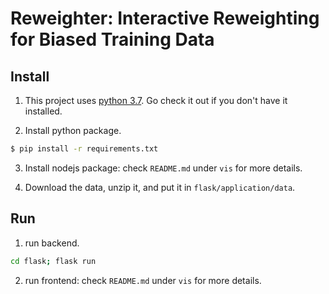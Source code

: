 # Reweighter: Interactive Reweighting for Biased Training Data

## Install

1. This project uses [python 3.7](https://www.python.org/). Go check it out if you don't have it installed.

2. Install python package.
```sh
$ pip install -r requirements.txt
```

3. Install nodejs package: check `README.md` under `vis` for more details.

4. Download the data, unzip it, and put it in `flask/application/data`.

## Run

1. run backend. 
```sh
cd flask; flask run
```

2. run frontend: check `README.md` under `vis` for more details.
